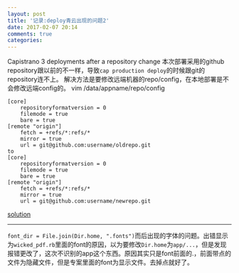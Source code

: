 ```yaml
---
layout: post
title: '记录:deploy青云出现的问题2'
date: 2017-02-07 20:14
comments: true
categories: 
---
```

Capistrano 3 deployments after a repository change
本次部署采用的github repository跟以前的不一样，导致`cap production deploy`的时候跟git的repository连不上。
解决方法是要修改远端机器的repo/config，在本地部署是不会修改远端config的。
vim /data/appname/repo/config
```
[core]
    repositoryformatversion = 0
    filemode = true
    bare = true
[remote "origin"]
    fetch = +refs/*:refs/*
    mirror = true
    url = git@github.com:username/oldrepo.git
to
[core]
    repositoryformatversion = 0
    filemode = true
    bare = true
[remote "origin"]
    fetch = +refs/*:refs/*
    mirror = true
    url = git@github.com:username/newrepo.git
 ```
 [solution](https://coderwall.com/p/4k1lja/fixing-capistrano-3-deployments-after-a-repository-change)
 <hr>
 
 `font_dir = File.join(Dir.home, ".fonts")`而后出现的字体的问题。出错显示为`wicked_pdf.rb`里面的font的原因，以为要修改`Dir.home`为`app/...`，但是发现报错更改了，这次不识别的app这个东西。原因其实只是font前面的.，前面带点的文件为隐藏文件，但是专案里面的font为显示文件。去掉点就好了。